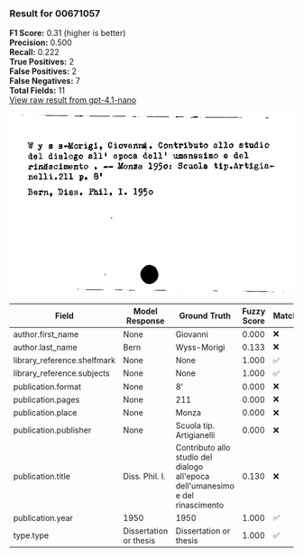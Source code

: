 ### Result for 00671057
**F1 Score:** 0.31 (higher is better)<br>**Precision:** 0.500<br>**Recall:** 0.222<br>**True Positives:** 2<br>**False Positives:** 2<br>**False Negatives:** 7<br>**Total Fields:** 11<br>[View raw result from gpt-4.1-nano](https://github.com/RISE-UNIBAS/humanities_data_benchmark/blob/main/results/2025-09-02/T0162/request_T0162_00671057.json)

<img src="https://github.com/RISE-UNIBAS/humanities_data_benchmark/blob/main/benchmarks/zettelkatalog/images/00671057.jpg?raw=true" alt="00671057" width="600px">

| Field | Model Response | Ground Truth | Fuzzy Score | Match |
|-------|----------------|--------------|-------------|-------|
| author.first_name | None | Giovanni | 0.000 | ❌ |
| author.last_name | Bern | Wyss-Morigi | 0.133 | ❌ |
| library_reference.shelfmark | None | None | 1.000 | ✅ |
| library_reference.subjects | None | None | 1.000 | ✅ |
| publication.format | None | 8' | 0.000 | ❌ |
| publication.pages | None | 211 | 0.000 | ❌ |
| publication.place | None | Monza | 0.000 | ❌ |
| publication.publisher | None | Scuola tip. Artigianelli | 0.000 | ❌ |
| publication.title | Diss. Phil. I. | Contributo allo studio del dialogo all'epoca dell'umanesimo e del rinascimento | 0.130 | ❌ |
| publication.year | 1950 | 1950 | 1.000 | ✅ |
| type.type | Dissertation or thesis | Dissertation or thesis | 1.000 | ✅ |
